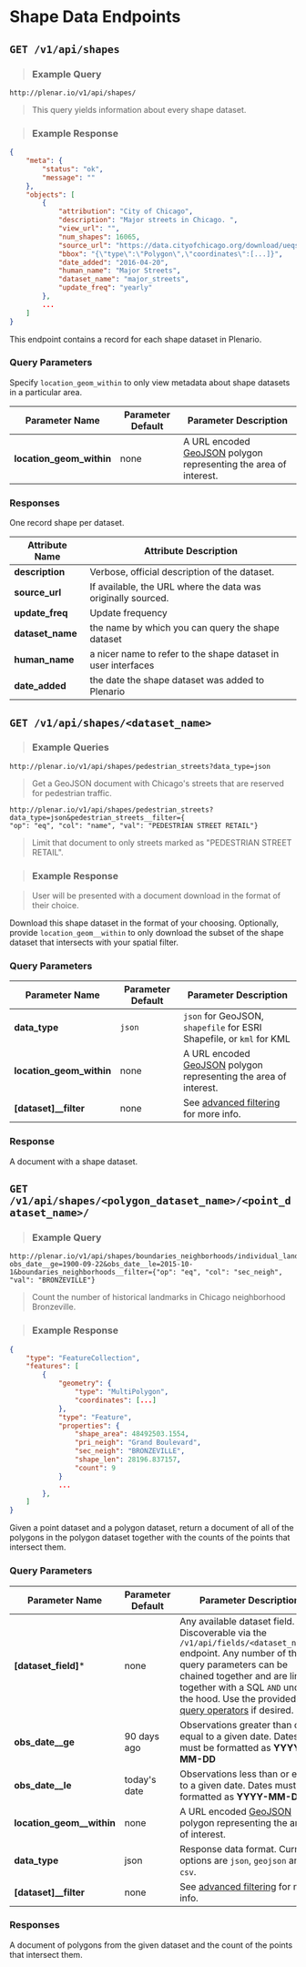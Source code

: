 # Shape Data Endpoints

## `GET /v1/api/shapes`

> ### Example Query

```
http://plenar.io/v1/api/shapes/
```

> This query yields information about every shape dataset.

> ### Example Response

```json
{
    "meta": {
        "status": "ok",
        "message": ""
    },
    "objects": [
        {
            "attribution": "City of Chicago",
            "description": "Major streets in Chicago. ",
            "view_url": "",
            "num_shapes": 16065,
            "source_url": "https://data.cityofchicago.org/download/ueqs-5wr6/application/zip",
            "bbox": "{\"type\":\"Polygon\",\"coordinates\":[...]}",
            "date_added": "2016-04-20",
            "human_name": "Major Streets",
            "dataset_name": "major_streets",
            "update_freq": "yearly"
        },
        ...
    ]
}
```

This endpoint contains a record for each shape dataset in Plenario.

### Query Parameters

Specify `location_geom_within` to only view metadata about shape datasets in a particular area.

| Parameter Name       | Parameter Default | Parameter Description                                                           |
|----------------------|-------------------|---------------------------------------------------------------------------------|
| **location_geom_within** | none              | A URL encoded [GeoJSON](geojson.org) polygon representing the area of interest. |

### Responses

One record shape per dataset.

| Attribute Name | Attribute Description                                         |
|----------------|---------------------------------------------------------------|
| **description**    | Verbose, official description of the dataset.                 |
| **source_url**     | If available, the URL where the data was originally sourced.  |
| **update_freq**    | Update frequency                                              |
| **dataset_name**   | the name by which you can query the shape dataset             |
| **human_name**     | a nicer name to refer to the shape dataset in user interfaces |
| **date_added**     | the date the shape dataset was added to Plenario              |

## `GET /v1/api/shapes/<dataset_name>`

> ### Example Queries

```
http://plenar.io/v1/api/shapes/pedestrian_streets?data_type=json
```

> Get a GeoJSON document with Chicago's streets that are reserved for pedestrian traffic.

```
http://plenar.io/v1/api/shapes/pedestrian_streets?data_type=json&pedestrian_streets__filter={
"op": "eq", "col": "name", "val": "PEDESTRIAN STREET RETAIL"}
```

> Limit that document to only streets marked as "PEDESTRIAN STREET RETAIL".


> ### Example Response

> User will be presented with a document download in the format of their choice.

Download this shape dataset in the format of your choosing. Optionally, provide `location_geom__within` to only download the subset of the shape dataset that intersects with your spatial filter.

### Query Parameters

| Parameter Name       | Parameter Default | Parameter Description                                                           |
|----------------------|-------------------|---------------------------------------------------------------------------------|
| **data_type**            | `json`            | `json` for GeoJSON, `shapefile` for ESRI Shapefile, or `kml` for KML            |
| **location_geom_within** | none             | A URL encoded [GeoJSON](geojson.org) polygon representing the area of interest. |
| **[dataset]__filter** | none | See [advanced filtering](#advanced-filtering) for more info. |

### Response

A document with a shape dataset.

## `GET /v1/api/shapes/<polygon_dataset_name>/<point_dataset_name>/`

> ### Example Query

```
http://plenar.io/v1/api/shapes/boundaries_neighborhoods/individual_landmarks?obs_date__ge=1900-09-22&obs_date__le=2015-10-1&boundaries_neighborhoods__filter={"op": "eq", "col": "sec_neigh", "val": "BRONZEVILLE"}
```

> Count the number of historical landmarks in Chicago neighborhood Bronzeville.

> ### Example Response

```json
{
    "type": "FeatureCollection",
    "features": [
        {
            "geometry": {
                "type": "MultiPolygon",
                "coordinates": [...]
            },
            "type": "Feature",
            "properties": {
                "shape_area": 48492503.1554,
                "pri_neigh": "Grand Boulevard",
                "sec_neigh": "BRONZEVILLE",
                "shape_len": 28196.837157,
                "count": 9
            }
            ...
        },
    ]
}
```

Given a point dataset and a polygon dataset, return a document of all of the
polygons in the polygon dataset together with the counts of the points that
intersect them.

### Query Parameters

| Parameter Name        | Parameter Default | Parameter Description                                                                                                                                                                                                                                                               |
|-----------------------|-------------------|-------------------------------------------------------------------------------------------------------------------------------------------------------------------------------------------------------------------------------------------------------------------------------------|
| **[dataset_field]***      | none              | Any available dataset field. Discoverable via the `/v1/api/fields/<dataset_name>/` endpoint. Any number of these query parameters can be chained together and are linked together with a SQL `AND` under the hood. Use the provided [query operators](#query-operators-for-raw-data) if desired. |
| **obs_date__ge**          | 90 days ago       | Observations greater than or equal to a given date.  Dates must be formatted as **YYYY-MM-DD**                                                                                                                                                                                      |
| **obs_date__le**          | today's date      | Observations less than or equal to a given date.  Dates must be formatted as **YYYY-MM-DD**                                                                                                                                                                                         |
| **location_geom__within** | none              | A URL encoded [GeoJSON](geojson.org) polygon representing the area of interest.                                                                                                                                                                                                     |
| **data_type**             | json              | Response data format. Current options are `json`, `geojson` and `csv`.                                                                                                                                                                                                              |
| **[dataset]__filter** | none | See [advanced filtering](#advanced-filtering) for more info. |

### Responses

A document of polygons from the given dataset and the count of the points that intersect them.
